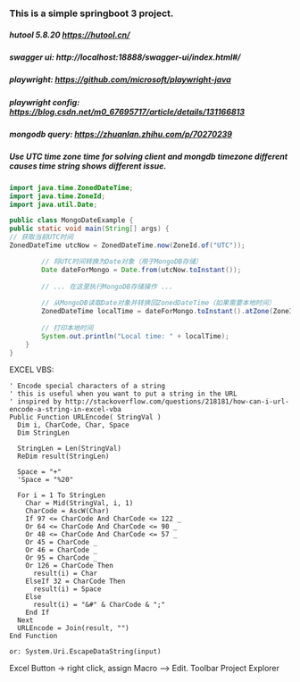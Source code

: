 ### This is a simple springboot 3 project.

##### hutool 5.8.20 https://hutool.cn/
##### swagger ui: http://localhost:18888/swagger-ui/index.html#/
##### playwright: https://github.com/microsoft/playwright-java
##### playwright config: https://blog.csdn.net/m0_67695717/article/details/131166813
##### mongodb query: https://zhuanlan.zhihu.com/p/70270239

##### Use UTC time zone time for solving client and mongdb timezone different causes time string shows different issue.
```java
import java.time.ZonedDateTime;
import java.time.ZoneId;  
import java.util.Date;

public class MongoDateExample {  
public static void main(String[] args) {  
// 获取当前UTC时间  
ZonedDateTime utcNow = ZonedDateTime.now(ZoneId.of("UTC"));

        // 将UTC时间转换为Date对象（用于MongoDB存储）  
        Date dateForMongo = Date.from(utcNow.toInstant());  
  
        // ... 在这里执行MongoDB存储操作 ...  
  
        // 从MongoDB读取Date对象并转换回ZonedDateTime（如果需要本地时间）  
        ZonedDateTime localTime = dateForMongo.toInstant().atZone(ZoneId.systemDefault());  
  
        // 打印本地时间  
        System.out.println("Local time: " + localTime);  
    }  
}

```
EXCEL VBS:
```vbs
' Encode special characters of a string
' this is useful when you want to put a string in the URL
' inspired by http://stackoverflow.com/questions/218181/how-can-i-url-encode-a-string-in-excel-vba
Public Function URLEncode( StringVal )
  Dim i, CharCode, Char, Space
  Dim StringLen

  StringLen = Len(StringVal)
  ReDim result(StringLen)

  Space = "+"
  'Space = "%20"

  For i = 1 To StringLen
    Char = Mid(StringVal, i, 1)
    CharCode = AscW(Char)
    If 97 <= CharCode And CharCode <= 122 _
    Or 64 <= CharCode And CharCode <= 90 _
    Or 48 <= CharCode And CharCode <= 57 _
    Or 45 = CharCode _
    Or 46 = CharCode _
    Or 95 = CharCode _
    Or 126 = CharCode Then
      result(i) = Char
    ElseIf 32 = CharCode Then
      result(i) = Space
    Else
      result(i) = "&#" & CharCode & ";"
    End If
  Next
  URLEncode = Join(result, "")
End Function

or: System.Uri.EscapeDataString(input)
```
Excel Button -> right click, assign Macro --> Edit. Toolbar Project Explorer
